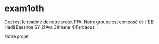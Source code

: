 # exam1oth

Ceci est le readme de notre projet PFA.
Notre groupe est composé de :
1)El Hadji Bassirou SY
2)Aya
3)Imane
4)Ferdaous

Notre projet
